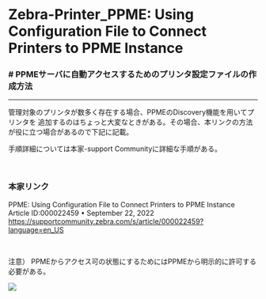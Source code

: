 # Zebra-Printer_PPME: Using Configuration File to Connect Printers to PPME Instance
### # PPMEサーバに自動アクセスするためのプリンタ設定ファイルの作成方法

---

 管理対象のプリンタが数多く存在する場合、PPMEのDiscovery機能を用いてプリンタを
 追加するのはちょっと大変なときがある。その場合、本リンクの方法が役に立つ場合があるので下記に記載。

 手順詳細については本家-support Communityに詳細な手順がある。   

<br>

### 本家リンク
PPME: Using Configuration File to Connect Printers to PPME Instance  
Article ID:000022459  •  September 22, 2022   
https://supportcommunity.zebra.com/s/article/000022459?language=en_US  

<br>

 注意） PPMEからアクセス可の状態にするためにはPPMEから明示的に許可する必要がある。
 
 ![](https://supportcommunity.zebra.com/servlet/rtaImage?eid=ka16S000000OStn&feoid=00N0H00000K2Eou&refid=0EM6S000005YWnp)
